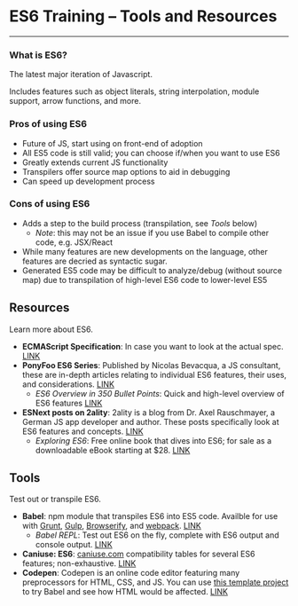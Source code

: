 # ES6 Training – Tools and Resources

---

### What is ES6?

The latest major iteration of Javascript. 

Includes features such as object literals, string interpolation, module support, arrow functions, and more.

### Pros of using ES6
* Future of JS, start using on front-end of adoption
* All ES5 code is still valid; you can choose if/when you want to use ES6
* Greatly extends current JS functionality
* Transpilers offer source map options to aid in debugging
* Can speed up development process

### Cons of using ES6
* Adds a step to the build process (transpilation, see *Tools* below)
	* *Note*: this may not be an issue if you use Babel to compile other code, e.g. JSX/React
* While many features are new developments on the language, other features are decried as syntactic sugar. 
* Generated ES5 code may be difficult to analyze/debug (without source map) due to transpilation of high-level ES6 code to lower-level ES5

## Resources

Learn more about ES6.

* **ECMAScript Specification**: In case you want to look at the actual spec. [LINK](http://www.ecma-international.org/ecma-262/6.0/)
* **PonyFoo ES6 Series**: Published by Nicolas Bevacqua, a JS consultant, these are in-depth articles relating to individual ES6 features, their uses, and considerations. [LINK](https://ponyfoo.com/articles/tagged/es6-in-depth)
	* *ES6 Overview in 350 Bullet Points*: Quick and high-level overview of ES6 features [LINK](https://ponyfoo.com/articles/es6)
* **ESNext posts on 2ality**: 2ality is a blog from Dr. Axel Rauschmayer, a German JS app developer and author. These posts specifically look at ES6 features and concepts. [LINK](http://www.2ality.com/search/label/esnext)
	* *Exploring ES6*: Free online book that dives into ES6; for sale as a downloadable eBook starting at $28. [LINK](http://exploringjs.com/es6/index.html)

## Tools

Test out or transpile ES6.

* **Babel**: npm module that transpiles ES6 into ES5 code. Availble for use with [Grunt](https://github.com/babel/grunt-babel), [Gulp](https://github.com/babel/gulp-babel), [Browserify](https://github.com/babel/babelify), and [webpack](https://github.com/babel/babel-loader). [LINK](http://babeljs.io/)
	* *Babel REPL*: Test out ES6 on the fly, complete with ES6 output and console output. [LINK](http://babeljs.io/)
* **Caniuse: ES6**: [caniuse.com](http://caniuse.com/) compatibility tables for several ES6 features; non-exhaustive. [LINK](http://caniuse.com/#search=es6)
* **Codepen**: Codepen is an online code editor featuring many preprocessors for HTML, CSS, and JS. You can use [this template project](http://codepen.io/gd-am/pen/wKbzjY?editors=101) to try Babel and see how HTML would be affected. [LINK](http://codepen.io/)